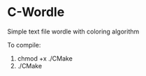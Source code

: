 # C-Wordle
Simple text file wordle with coloring algorithm

To compile:
1) chmod +x ./CMake
2) ./CMake
